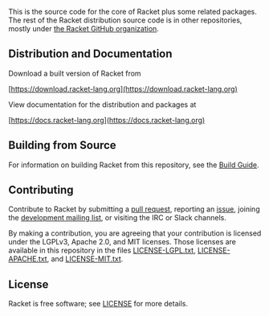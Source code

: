 This is the source code for the core of Racket plus some related
packages. The rest of the Racket distribution source code is in other
repositories, mostly under [the Racket GitHub
organization](https://github.com/racket).

Distribution and Documentation
------------------------------

Download a built version of Racket from

  [https://download.racket-lang.org](https://download.racket-lang.org)

View documentation for the distribution and packages at

  [https://docs.racket-lang.org](https://docs.racket-lang.org)

Building from Source
--------------------

For information on building Racket from this repository, see the
[Build Guide](build.md).

Contributing
------------

Contribute to Racket by
submitting a [pull request](https://github.com/racket/racket/pulls),
reporting an [issue](https://github.com/racket/racket/issues),
joining the [development mailing list](https://lists.racket-lang.org),
or visiting the IRC or Slack channels.

By making a contribution, you are agreeing that your contribution is
licensed under the LGPLv3, Apache 2.0, and MIT licenses. Those
licenses are available in this repository in the files
[LICENSE-LGPL.txt](racket/src/LICENSE-LGPL.txt),
[LICENSE-APACHE.txt](racket/src/LICENSE-APACHE.txt), and
[LICENSE-MIT.txt](racket/src/LICENSE-MIT.txt).

License
-------

Racket is free software; see [LICENSE](LICENSE) for more details.
